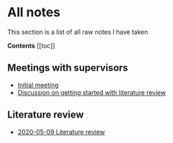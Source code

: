# All notes

This section is a list of all raw notes I have taken

**Contents**
[[toc]]

## Meetings with supervisors
- [Initial meeting]()
- [Discussion on getting started with literature review]()

## Literature review
- [2020-05-09 Literature review](literature-review/2020-05-09-literature-review.md)
